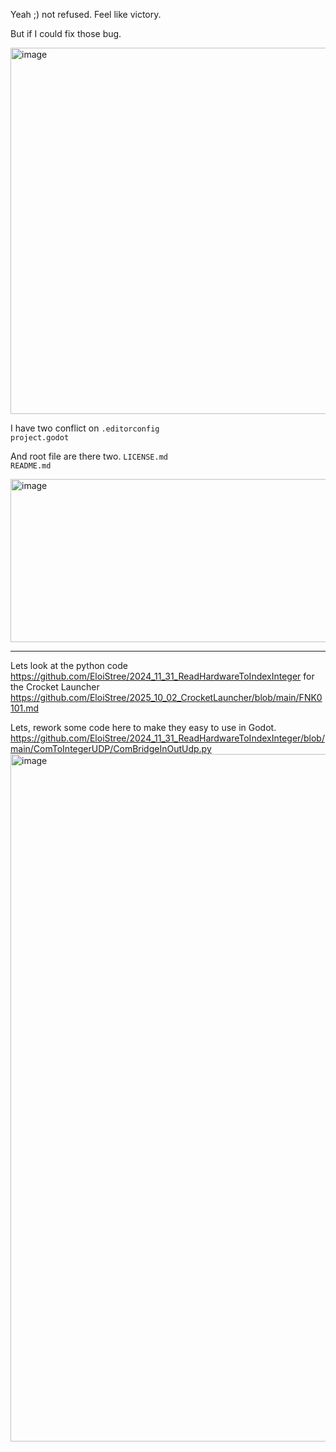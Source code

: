 Yeah ;) not refused.
Feel like victory.

But if I could fix those bug.

<img width="1230" height="586" alt="image" src="https://github.com/user-attachments/assets/5472d5c6-cc17-4039-bb6e-650a09b1e3d9" />

I have two conflict on 
`.editorconfig`  
`project.godot`  

And root file are there two.
`LICENSE.md`  
`README.md`  

<img width="733" height="261" alt="image" src="https://github.com/user-attachments/assets/bb40a6c0-ea77-4727-838c-f3708b711a2f" />



--------

Lets look at the python code https://github.com/EloiStree/2024_11_31_ReadHardwareToIndexInteger for the Crocket Launcher
https://github.com/EloiStree/2025_10_02_CrocketLauncher/blob/main/FNK0101.md



Lets, rework some code here to make they easy to use in Godot.
https://github.com/EloiStree/2024_11_31_ReadHardwareToIndexInteger/blob/main/ComToIntegerUDP/ComBridgeInOutUdp.py
<img width="1019" height="1100" alt="image" src="https://github.com/user-attachments/assets/a049e715-793a-4ef2-ab5e-b03104fa6f12" />
